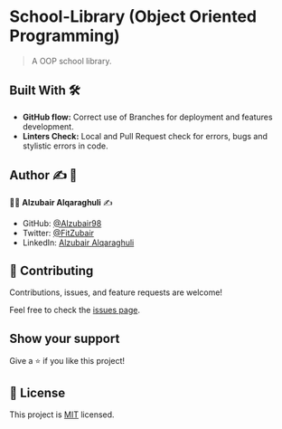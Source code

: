 # School-Library (Object Oriented Programming)

> A OOP school library.

## Built With :hammer_and_wrench:

- **GitHub flow:** Correct use of Branches for deployment and features development.
- **Linters Check:** Local and Pull Request check for errors, bugs and stylistic errors in code.

## Author :writing_hand: :busts_in_silhouette:

:man_technologist: **Alzubair Alqaraghuli** :writing_hand:

- GitHub: [@Alzubair98](https://github.com/Alzubair98)
- Twitter: [@FitZubair](https://twitter.com/FitZubair)
- LinkedIn: [Alzubair Alqaraghuli](https://www.linkedin.com/in/alzubair-alqaraghuli-272918233/)

## 🤝 Contributing

Contributions, issues, and feature requests are welcome!

Feel free to check the [issues page](../../issues/).

## Show your support

Give a ⭐️ if you like this project!

## 📝 License

This project is [MIT](./MIT.md) licensed.
